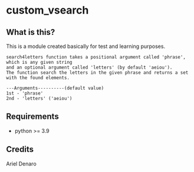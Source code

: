 custom_vsearch
====================

What is this?
--------------

This is a module created basically for test and learning purposes.

    search4letters function takes a positional argument called 'phrase', which is any given string
    and an optional argument called 'letters' (by default 'aeiou').
    The function search the letters in the given phrase and returns a set with the found elements.
    
    ---Arguments----------(default value)
    1st - 'phrase'
    2nd - 'letters' ('aeiou')



Requirements
------------

* python >= 3.9


Credits
------------

Ariel Denaro